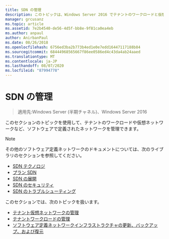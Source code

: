 ```yaml
---
title: SDN の管理
description: このトピックは、Windows Server 2016 でテナントのワークロードと仮想ネットワークを管理する方法について、ソフトウェアで定義されたネットワークガイドに含まれています。
manager: grcusanz
ms.topic: article
ms.assetid: 7e2b4540-de56-4d5f-bb8e-9f81ca0ea4eb
ms.author: anpaul
author: AnirbanPaul
ms.date: 08/26/2018
ms.openlocfilehash: 6756ed3ba2b773b4ed1e0e7edd16447117188b84
ms.sourcegitcommit: 68444968565667f86ee0586ed4c43da4ab24aaed
ms.translationtype: MT
ms.contentlocale: ja-JP
ms.lasthandoff: 08/07/2020
ms.locfileid: "87994778"
---
```

# <a name="manage-sdn"></a>SDN の管理

>適用先:Windows Server (半期チャネル)、Windows Server 2016

このセクションのトピックを使用して、テナントのワークロードや仮想ネットワークなど、ソフトウェアで定義されたネットワークを管理できます。

>[!NOTE]
>その他のソフトウェア定義ネットワークのドキュメントについては、次のライブラリのセクションを参照してください。
>- [SDN テクノロジ](../technologies/Software-Defined-Networking-Technologies.md)
>- [プラン SDN](../plan/plan-a-software-defined-network-infrastructure.md)
>- [SDN の展開](../deploy/deploy-a-software-defined-network-infrastructure.md)
>- [SDN のセキュリティ](../security/sdn-security-top.md)
>- [SDN のトラブルシューティング](../troubleshoot/Troubleshoot-Software-Defined-Networking.md)

このセクションでは、次のトピックを扱います。

- [テナント仮想ネットワークの管理](Manage-Tenant-Virtual-Networks.md)
- [テナントワークロードの管理](Manage-Tenant-Workloads.md)
- [ソフトウェア定義ネットワークインフラストラクチャの更新、バックアップ、および復元](Update-Backup-Restore.md)